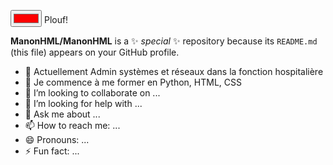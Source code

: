 <input type="color" name="Plouf" value="#ff0000"> Plouf! 

**ManonHML/ManonHML** is a ✨ _special_ ✨ repository because its `README.md` (this file) appears on your GitHub profile.



- 🔭 Actuellement Admin systèmes et réseaux dans la fonction hospitalière
- 🌱 Je commence à me former en Python, HTML, CSS
- 👯 I’m looking to collaborate on ...
- 🤔 I’m looking for help with ...
- 💬 Ask me about ...
- 📫 How to reach me: ...
- 😄 Pronouns: ...
- ⚡ Fun fact: ...

